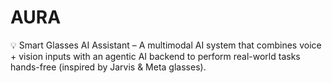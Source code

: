 # AURA
💡 Smart Glasses AI Assistant – A multimodal AI system that combines voice + vision inputs with an agentic AI backend to perform real-world tasks hands-free (inspired by Jarvis &amp; Meta glasses).
